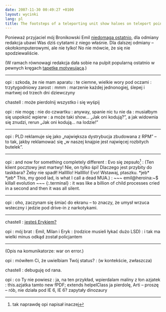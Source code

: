 ```yaml
---
date: 2007-11-30 00:49:27 +0100
layout: wycinki
lang: pl
title: The footsteps of a teleporting unit show haloes on teleport points
---
```


Ponieważ przyjaciel mój Bronikowski Emil [niedomaga ostatnio](http://old.bronikowski.com/469 'niedomaganie w liczbach'), dla odmiany redakcja ubawi Was dziś cytatami z niego właśnie. Dla dalszej odmiany – okołokomputerowymi, ale nie tylko! No nie mówcie, że się nie spodziewaliście.

(W ramach równowagi redakcja dała sobie na pulpit popularną ostatnio w pewnych kręgach [tapetkę motywującą](http://interfacelift.com/wallpaper/details.php?id=1223 'work, dammit').)

---

opi
: szkoda, że nie mam aparatu
: te ciemne, wielkie wory pod oczami
: trzytygodniowy zarost
: mmm
: marzenie każdej jednonogiej, ślepej i martwej od trzech dni dziewczyny

chastell
: może pierdolnij wszystko i się wyśpij

opi
: nie mogę
: nie do czwartku
: anyway, spanie nic tu nie da
: musiałbym się uspokoić wpierw
: a może taki show… „Jak oni kodują?”, a jak widownia się znudzi, rerun „Jak oni kodują… na lodzie!”

---

opi
: PLD reklamuje się jako „największa dystrybucja zbudowana z RPM” – to tak, jakby reklamować się „w naszej knajpie jest najwięcej rozbitych butelek”.

---

opi
: and now for something completely different
: Evo się zepsuło[^1]
: (Ten klient pocztowy jest martwy! Nie, on tylko śpi! Dlaczego jest przybity do taskbara? Żeby nie spadł! Halllllo! Halllllo! Evo! Wstawaj, ptaszku. \*jeb\* \*jeb\* This, my good lad, is what I call a dead MUA.)
: 
    ~~~
    emil@heroina:~$ killall evolution
    ~~~
    {:.terminal}
: it was like a billion of child processes cried in a second and then it was all silent.

---

opi
: oho, zaczynam się śmiać do ekranu – to znaczy, że umysł wrzuca wsteczny i jedzie pod drive-in z narkotykami.

---

chastell
: [jesteś Erykiem?](http://nasza-klasa.pl/profile/1546281 'Emila wtedy tam nie było')

opi
: mój brat
: Emil, Milan i Eryk
: (rodzice musieli łykać dużo LSD)
: i tak ma wielki minus odkąd został policjantem

---

(Opis na komunikatorze: war on error.)

opi
: mówiłem Ci, że uwielbiam Twój status?
: (w kontekście, zwłaszcza)

chastell
: debuguję od rana.

opi
: co Ty nie powiesz
: ja, na ten przykład, wpierdalam maliny z łon azjatek
: this.azjatka tamto new fPDF; extends helpelClass ja pierdolę, Arti – proszę – rób, nie działa pod IE 6, IE 6? zapytały dinozaury

[^1]: tak naprawdę opi napisał inaczej
